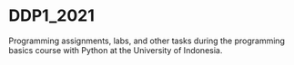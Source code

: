 # DDP1_2021
Programming assignments, labs, and other tasks during the programming basics course with Python at the University of Indonesia.
